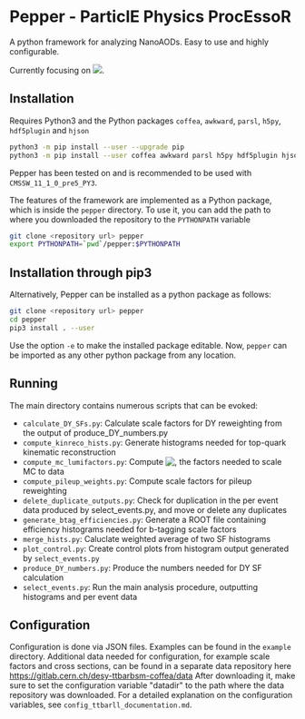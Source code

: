 # Pepper - ParticlE Physics ProcEssoR
A python framework for analyzing NanoAODs. Easy to use and highly configurable.

Currently focusing on <img src="https://latex.codecogs.com/gif.latex?\mathrm{t\bar{t}}\rightarrow\mathrm{ll\nu\nu}" />.

## Installation
Requires Python3 and the Python packages `coffea`, `awkward`, `parsl`, `h5py`, `hdf5plugin` and `hjson`

```sh
python3 -m pip install --user --upgrade pip
python3 -m pip install --user coffea awkward parsl h5py hdf5plugin hjson
```

Pepper has been tested on and is recommended to be used with `CMSSW_11_1_0_pre5_PY3`.

The features of the framework are implemented as a Python package, which is inside the `pepper` directory. To use it, you can add the path to where you downloaded the repository to the `PYTHONPATH` variable

```sh
git clone <repository url> pepper
export PYTHONPATH=`pwd`/pepper:$PYTHONPATH
```

## Installation through pip3
Alternatively, Pepper can be installed as a python package as follows:
```sh
git clone <repository url> pepper
cd pepper
pip3 install . --user
```
Use the option `-e` to make the installed package editable.
Now, `pepper` can be imported as any other python package from any location.



## Running
The main directory contains numerous scripts that can be evoked:

 - `calculate_DY_SFs.py`: Calculate scale factors for DY reweighting from the output of produce_DY_numbers.py
 - `compute_kinreco_hists.py`: Generate histograms needed for top-quark kinematic reconstruction
 - `compute_mc_lumifactors.py`: Compute <img align="top" src="https://latex.codecogs.com/gif.latex?{\cal L}\sigma/\sum w_{\mathrm{gen}}" />, the factors needed to scale MC to data
 - `compute_pileup_weights.py`: Compute scale factors for pileup reweighting
 - `delete_duplicate_outputs.py`: Check for duplication in the per event data produced by select_events.py, and move or delete any duplicates
 - `generate_btag_efficiencies.py`: Generate a ROOT file containing efficiency histograms needed for b-tagging scale factors
 - `merge_hists.py`: Caluclate weighted average of two SF histograms
 - `plot_control.py`: Create control plots from histogram output generated by `select_events.py`
 - `produce_DY_numbers.py`: Produce the numbers needed for DY SF calculation
 - `select_events.py`: Run the main analysis procedure, outputting histograms and per event data



## Configuration
Configuration is done via JSON files. Examples can be found in the `example` directory. Additional data needed for configuration, for example scale factors and cross sections, can be found in a separate data repository here https://gitlab.cern.ch/desy-ttbarbsm-coffea/data
After downloading it, make sure to set the configuration variable "datadir" to the path where the data repository was downloaded.
For a detailed explanation on the configuration variables, see `config_ttbarll_documentation.md`.
